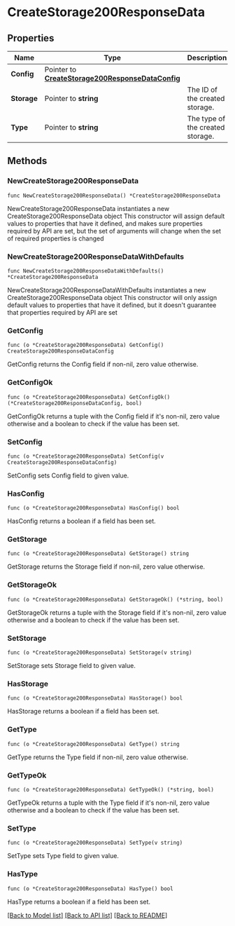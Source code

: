 # CreateStorage200ResponseData

## Properties

Name | Type | Description | Notes
------------ | ------------- | ------------- | -------------
**Config** | Pointer to [**CreateStorage200ResponseDataConfig**](CreateStorage200ResponseDataConfig.md) |  | [optional] 
**Storage** | Pointer to **string** | The ID of the created storage. | [optional] 
**Type** | Pointer to **string** | The type of the created storage. | [optional] 

## Methods

### NewCreateStorage200ResponseData

`func NewCreateStorage200ResponseData() *CreateStorage200ResponseData`

NewCreateStorage200ResponseData instantiates a new CreateStorage200ResponseData object
This constructor will assign default values to properties that have it defined,
and makes sure properties required by API are set, but the set of arguments
will change when the set of required properties is changed

### NewCreateStorage200ResponseDataWithDefaults

`func NewCreateStorage200ResponseDataWithDefaults() *CreateStorage200ResponseData`

NewCreateStorage200ResponseDataWithDefaults instantiates a new CreateStorage200ResponseData object
This constructor will only assign default values to properties that have it defined,
but it doesn't guarantee that properties required by API are set

### GetConfig

`func (o *CreateStorage200ResponseData) GetConfig() CreateStorage200ResponseDataConfig`

GetConfig returns the Config field if non-nil, zero value otherwise.

### GetConfigOk

`func (o *CreateStorage200ResponseData) GetConfigOk() (*CreateStorage200ResponseDataConfig, bool)`

GetConfigOk returns a tuple with the Config field if it's non-nil, zero value otherwise
and a boolean to check if the value has been set.

### SetConfig

`func (o *CreateStorage200ResponseData) SetConfig(v CreateStorage200ResponseDataConfig)`

SetConfig sets Config field to given value.

### HasConfig

`func (o *CreateStorage200ResponseData) HasConfig() bool`

HasConfig returns a boolean if a field has been set.

### GetStorage

`func (o *CreateStorage200ResponseData) GetStorage() string`

GetStorage returns the Storage field if non-nil, zero value otherwise.

### GetStorageOk

`func (o *CreateStorage200ResponseData) GetStorageOk() (*string, bool)`

GetStorageOk returns a tuple with the Storage field if it's non-nil, zero value otherwise
and a boolean to check if the value has been set.

### SetStorage

`func (o *CreateStorage200ResponseData) SetStorage(v string)`

SetStorage sets Storage field to given value.

### HasStorage

`func (o *CreateStorage200ResponseData) HasStorage() bool`

HasStorage returns a boolean if a field has been set.

### GetType

`func (o *CreateStorage200ResponseData) GetType() string`

GetType returns the Type field if non-nil, zero value otherwise.

### GetTypeOk

`func (o *CreateStorage200ResponseData) GetTypeOk() (*string, bool)`

GetTypeOk returns a tuple with the Type field if it's non-nil, zero value otherwise
and a boolean to check if the value has been set.

### SetType

`func (o *CreateStorage200ResponseData) SetType(v string)`

SetType sets Type field to given value.

### HasType

`func (o *CreateStorage200ResponseData) HasType() bool`

HasType returns a boolean if a field has been set.


[[Back to Model list]](../README.md#documentation-for-models) [[Back to API list]](../README.md#documentation-for-api-endpoints) [[Back to README]](../README.md)


